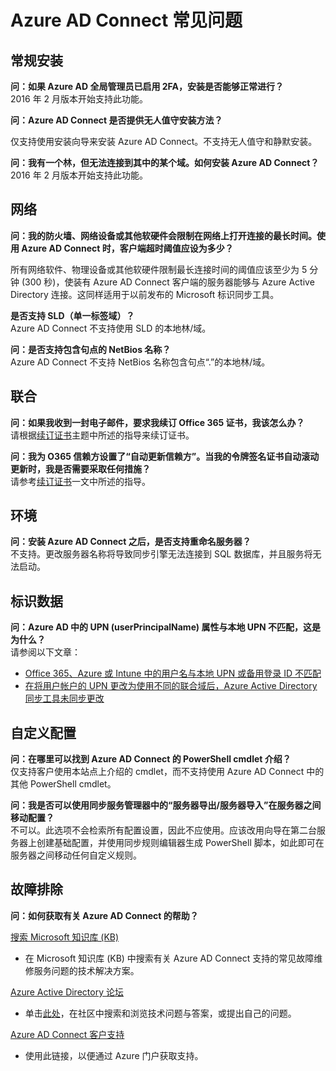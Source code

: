 <properties 
	pageTitle="Azure AD Connect：常见问题 | Azure"
	description="此页包含有关 Azure AD Connect 的常见问题。" 
	services="active-directory" 
	documentationCenter="" 
	authors="billmath" 
	manager="stevenpo" 
	editor="curtand"/>

<tags 
	ms.service="active-directory" 
	ms.date="05/12/2016"
	wacn.date="06/14/2016"/>

# Azure AD Connect 常见问题

## 常规安装
**问：如果 Azure AD 全局管理员已启用 2FA，安装是否能够正常进行？**  
2016 年 2 月版本开始支持此功能。

**问：Azure AD Connect 是否提供无人值守安装方法？**

仅支持使用安装向导来安装 Azure AD Connect。不支持无人值守和静默安装。

**问：我有一个林，但无法连接到其中的某个域。如何安装 Azure AD Connect？**  
2016 年 2 月版本开始支持此功能。

## 网络
**问：我的防火墙、网络设备或其他软硬件会限制在网络上打开连接的最长时间。使用 Azure AD Connect 时，客户端超时阈值应设为多少？**

所有网络软件、物理设备或其他软硬件限制最长连接时间的阈值应该至少为 5 分钟 (300 秒)，使装有 Azure AD Connect 客户端的服务器能够与 Azure Active Directory 连接。这同样适用于以前发布的 Microsoft 标识同步工具。

**是否支持 SLD（单一标签域）？**  
Azure AD Connect 不支持使用 SLD 的本地林/域。

**问：是否支持包含句点的 NetBios 名称？**  
Azure AD Connect 不支持 NetBios 名称包含句点“.”的本地林/域。

## 联合
**问：如果我收到一封电子邮件，要求我续订 Office 365 证书，我该怎么办？**  
请根据[续订证书](/documentation/articles/active-directory-aadconnect-o365-certs)主题中所述的指导来续订证书。

**问：我为 O365 信赖方设置了“自动更新信赖方”。当我的令牌签名证书自动滚动更新时，我是否需要采取任何措施？**  
请参考[续订证书](/documentation/articles/active-directory-aadconnect-o365-certs)一文中所述的指导。

## 环境
**问：安装 Azure AD Connect 之后，是否支持重命名服务器？**  
不支持。更改服务器名称将导致同步引擎无法连接到 SQL 数据库，并且服务将无法启动。

## 标识数据
**问：Azure AD 中的 UPN (userPrincipalName) 属性与本地 UPN 不匹配，这是为什么？**  
请参阅以下文章：

- [Office 365、Azure 或 Intune 中的用户名与本地 UPN 或备用登录 ID 不匹配](https://support.microsoft.com/en-us/kb/2523192)
- [在将用户帐户的 UPN 更改为使用不同的联合域后，Azure Active Directory 同步工具未同步更改](https://support.microsoft.com/en-us/kb/2669550)

## 自定义配置
**问：在哪里可以找到 Azure AD Connect 的 PowerShell cmdlet 介绍？**  
仅支持客户使用本站点上介绍的 cmdlet，而不支持使用 Azure AD Connect 中的其他 PowerShell cmdlet。

**问：我是否可以使用同步服务管理器中的“服务器导出/服务器导入”在服务器之间移动配置？**  
不可以。此选项不会检索所有配置设置，因此不应使用。应该改用向导在第二台服务器上创建基础配置，并使用同步规则编辑器生成 PowerShell 脚本，如此即可在服务器之间移动任何自定义规则。

## 故障排除

**问：如何获取有关 Azure AD Connect 的帮助？**

[搜索 Microsoft 知识库 (KB)](https://www.microsoft.com/zh-cn/Search/result.aspx?q=azure%20active%20directory%20connect&form=mssupport)

- 在 Microsoft 知识库 (KB) 中搜索有关 Azure AD Connect 支持的常见故障维修服务问题的技术解决方案。

[Azure Active Directory 论坛](https://social.msdn.microsoft.com/Forums/azure/zh-cn/home?forum=WindowsAzureAD)

- 单击[此处](https://social.msdn.microsoft.com/Forums/azure/zh-cn/newthread?category=windowsazureplatform&forum=WindowsAzureAD&prof=required)，在社区中搜索和浏览技术问题与答案，或提出自己的问题。


[Azure AD Connect 客户支持](https://manage.windowsazure.cn/?getsupport=true)

- 使用此链接，以便通过 Azure 门户获取支持。 

<!---HONumber=Mooncake_0606_2016-->
